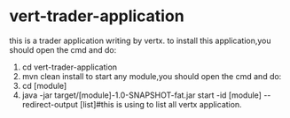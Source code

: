 # vert-trader-application
this is a trader application writing by vertx.
to install this application,you should open the cmd and do: 
1. cd vert-trader-application
2. mvn clean install
to start any module,you should open the cmd and do:
3. cd [module]
4. java -jar target/[module]-1.0-SNAPSHOT-fat.jar start -id [module] --redirect-output [list]#this is using to list all vertx application.

